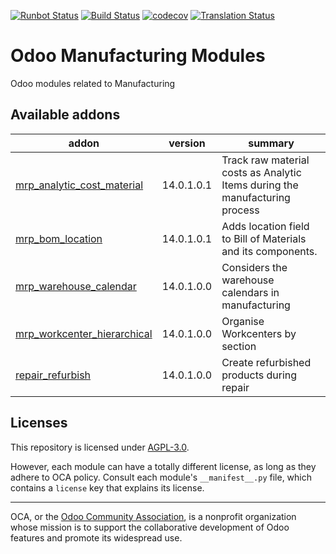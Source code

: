 [![Runbot Status](https://runbot.odoo-community.org/runbot/badge/flat/129/14.0.svg)](https://runbot.odoo-community.org/runbot/repo/github-com-oca-manufacture-129)
[![Build Status](https://travis-ci.com/OCA/manufacture.svg?branch=14.0)](https://travis-ci.com/OCA/manufacture)
[![codecov](https://codecov.io/gh/OCA/manufacture/branch/14.0/graph/badge.svg)](https://codecov.io/gh/OCA/manufacture)
[![Translation Status](https://translation.odoo-community.org/widgets/manufacture-14-0/-/svg-badge.svg)](https://translation.odoo-community.org/engage/manufacture-14-0/?utm_source=widget)

<!-- /!\ do not modify above this line -->

# Odoo Manufacturing Modules

Odoo modules related to Manufacturing

<!-- /!\ do not modify below this line -->

<!-- prettier-ignore-start -->

[//]: # (addons)

Available addons
----------------
addon | version | summary
--- | --- | ---
[mrp_analytic_cost_material](mrp_analytic_cost_material/) | 14.0.1.0.1 | Track raw material costs as Analytic Items during the manufacturing process
[mrp_bom_location](mrp_bom_location/) | 14.0.1.0.1 | Adds location field to Bill of Materials and its components.
[mrp_warehouse_calendar](mrp_warehouse_calendar/) | 14.0.1.0.0 | Considers the warehouse calendars in manufacturing
[mrp_workcenter_hierarchical](mrp_workcenter_hierarchical/) | 14.0.1.0.0 | Organise Workcenters by section
[repair_refurbish](repair_refurbish/) | 14.0.1.0.0 | Create refurbished products during repair

[//]: # (end addons)

<!-- prettier-ignore-end -->

## Licenses

This repository is licensed under [AGPL-3.0](LICENSE).

However, each module can have a totally different license, as long as they adhere to OCA
policy. Consult each module's `__manifest__.py` file, which contains a `license` key
that explains its license.

----

OCA, or the [Odoo Community Association](http://odoo-community.org/), is a nonprofit
organization whose mission is to support the collaborative development of Odoo features
and promote its widespread use.
